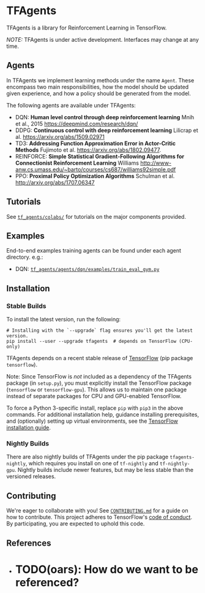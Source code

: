 # TFAgents

TFAgents is a library for Reinforcement Learning in TensorFlow.

*NOTE:* TFAgents is under active development. Interfaces may change at any
time.


## Agents

In TFAgents we implement learning methods under the name `Agent`. These
encompass two main responsibilities, how the model should be updated given
experience, and how a policy should be generated from the model.

The following agents are available under TFAgents:

* DQN: __Human level control through deep reinforcement learning__ Mnih et al., 2015 https://deepmind.com/research/dqn/
* DDPG: __Continuous control with deep reinforcement learning__ Lilicrap et al.  https://arxiv.org/abs/1509.02971
* TD3: __Addressing Function Approximation Error in Actor-Critic Methods__ Fujimoto et al. https://arxiv.org/abs/1802.09477.
* REINFORCE: __Simple Statistical Gradient-Following Algorithms for Connectionist Reinforcement Learning__ Williams http://www-anw.cs.umass.edu/~barto/courses/cs687/williams92simple.pdf
* PPO: __Proximal Policy Optimization Algorithms__ Schulman et al.  http://arxiv.org/abs/1707.06347

## Tutorials

See [`tf_agents/colabs/`](https://github.com/tensorflow/tf_agents/tree/master/tf_agents/colabs/)
for tutorials on the major components provided.

## Examples
End-to-end examples training agents can be found under each agent directory.
e.g.:

* DQN: [`tf_agents/agents/dqn/examples/train_eval_gym.py`](https://github.com/tensorflow/tf_agents/tree/master/tf_agents/agents/dqn/examples/train_eval_gym.py)

## Installation

### Stable Builds

To install the latest version, run the following:

```shell
# Installing with the `--upgrade` flag ensures you'll get the latest version.
pip install --user --upgrade tfagents  # depends on TensorFlow (CPU-only)
```

TFAgents depends on a recent stable release of
[TensorFlow](https://www.tensorflow.org/install) (pip package `tensorflow`).

Note: Since TensorFlow is *not* included as a dependency of the TFAgents
package (in `setup.py`), you must explicitly install the TensorFlow
package (`tensorflow` or `tensorflow-gpu`). This allows us to maintain one
package instead of separate packages for CPU and GPU-enabled TensorFlow.

To force a Python 3-specific install, replace `pip` with `pip3` in the above
commands. For additional installation help, guidance installing prerequisites,
and (optionally) setting up virtual environments, see the [TensorFlow
installation guide](https://www.tensorflow.org/install).

### Nightly Builds

There are also nightly builds of TFAgents under the pip package
`tfagents-nightly`, which requires you install on one of `tf-nightly` and
`tf-nightly-gpu`. Nightly builds include newer features, but may be less stable
than the versioned releases.

## Contributing

We're eager to collaborate with you! See [`CONTRIBUTING.md`](CONTRIBUTING.md)
for a guide on how to contribute. This project adheres to TensorFlow's
[code of conduct](CODE_OF_CONDUCT.md). By participating, you are expected to
uphold this code.

## References

* # TODO(oars): How do we want to be referenced?
